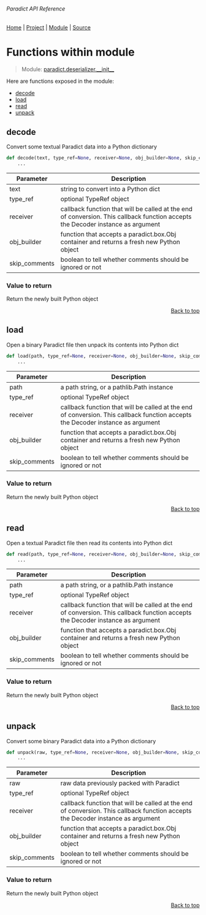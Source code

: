 ###### Paradict API Reference
[Home](/docs/api/README.md) | [Project](/README.md) | [Module](/docs/api/modules/paradict/deserializer/__init__/README.md) | [Source](/paradict/deserializer/__init__.py)

# Functions within module
> Module: [paradict.deserializer.\_\_init\_\_](/docs/api/modules/paradict/deserializer/__init__/README.md)

Here are functions exposed in the module:
- [decode](#decode)
- [load](#load)
- [read](#read)
- [unpack](#unpack)

## decode
Convert some textual Paradict data into a Python dictionary

```python
def decode(text, type_ref=None, receiver=None, obj_builder=None, skip_comments=False):
    ...
```

| Parameter | Description |
| --- | --- |
| text | string to convert into a Python dict |
| type\_ref | optional TypeRef object |
| receiver | callback function that will be called at the end of conversion. This callback function accepts the Decoder instance as argument |
| obj\_builder | function that accepts a paradict.box.Obj container and returns a fresh new Python object |
| skip\_comments | boolean to tell whether comments should be ignored or not |

### Value to return
Return the newly built Python object

<p align="right"><a href="#paradict-api-reference">Back to top</a></p>

## load
Open a binary Paradict file then unpack its contents into Python dict

```python
def load(path, type_ref=None, receiver=None, obj_builder=None, skip_comments=False):
    ...
```

| Parameter | Description |
| --- | --- |
| path | a path string, or a pathlib.Path instance |
| type\_ref | optional TypeRef object |
| receiver | callback function that will be called at the end of conversion. This callback function accepts the Decoder instance as argument |
| obj\_builder | function that accepts a paradict.box.Obj container and returns a fresh new Python object |
| skip\_comments | boolean to tell whether comments should be ignored or not |

### Value to return
Return the newly built Python object

<p align="right"><a href="#paradict-api-reference">Back to top</a></p>

## read
Open a textual Paradict file then read its contents into Python dict

```python
def read(path, type_ref=None, receiver=None, obj_builder=None, skip_comments=False):
    ...
```

| Parameter | Description |
| --- | --- |
| path | a path string, or a pathlib.Path instance |
| type\_ref | optional TypeRef object |
| receiver | callback function that will be called at the end of conversion. This callback function accepts the Decoder instance as argument |
| obj\_builder | function that accepts a paradict.box.Obj container and returns a fresh new Python object |
| skip\_comments | boolean to tell whether comments should be ignored or not |

### Value to return
Return the newly built Python object

<p align="right"><a href="#paradict-api-reference">Back to top</a></p>

## unpack
Convert some binary Paradict data into a Python dictionary

```python
def unpack(raw, type_ref=None, receiver=None, obj_builder=None, skip_comments=False):
    ...
```

| Parameter | Description |
| --- | --- |
| raw | raw data previously packed with Paradict |
| type\_ref | optional TypeRef object |
| receiver | callback function that will be called at the end of conversion. This callback function accepts the Decoder instance as argument |
| obj\_builder | function that accepts a paradict.box.Obj container and returns a fresh new Python object |
| skip\_comments | boolean to tell whether comments should be ignored or not |

### Value to return
Return the newly built Python object

<p align="right"><a href="#paradict-api-reference">Back to top</a></p>
